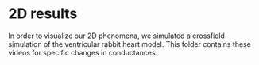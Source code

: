 # 2D results

In order to visualize our 2D phenomena, we simulated a crossfield simulation of the ventricular rabbit heart model. This folder contains these videos for specific changes in conductances. 
